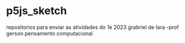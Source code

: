 # p5js_sketch
repositorios para enviar as atividades do 1e 2023 grabriel de lara -prof  gerson pensamento computacional
